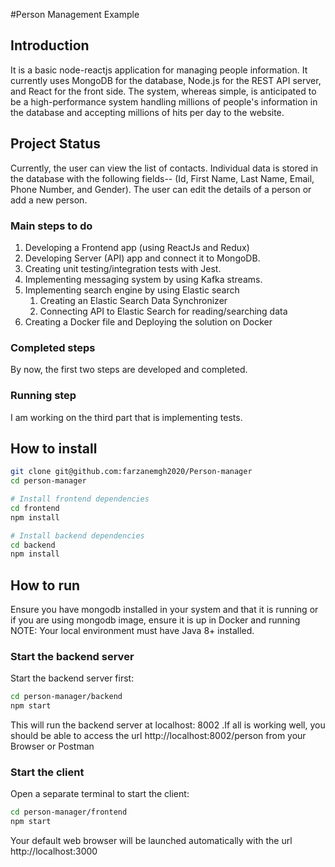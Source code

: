 #Person Management Example

## Introduction

It is a basic node-reactjs application for managing people information. It currently uses MongoDB for the database, Node.js for the REST API server, and React for the front side. The system, whereas simple, is anticipated to be a high-performance system handling millions of people's information in the database and accepting millions of hits per day to the website.

## Project Status

Currently, the user can view the list of contacts. Individual data is stored in the database with the following fields-- (Id, First Name, Last Name, Email, Phone Number, and Gender). The user can edit the details of a person or add a new person.

### Main steps to do
1. Developing a Frontend app (using ReactJs and Redux) 
2. Developing Server (API) app and connect it to MongoDB.
3. Creating  unit testing/integration tests with Jest. 
3. Implementing messaging system by using Kafka streams. 
4. Implementing search engine by using Elastic search
   1. Creating an Elastic Search Data Synchronizer 
   2. Connecting API to Elastic Search for reading/searching data 
5.  Creating a Docker file and Deploying the solution on Docker 

### Completed steps	
By now, the first two steps are developed and completed.

### Running step
I am working on the third part that is implementing tests.

## How to install

```bash
git clone git@github.com:farzanemgh2020/Person-manager
cd person-manager

# Install frontend dependencies
cd frontend
npm install

# Install backend dependencies
cd backend
npm install
```

## How to run
Ensure you have mongodb installed in your system and that it is running or if you are using mongodb image, ensure it is up in Docker and running
NOTE: Your local environment must have Java 8+ installed.

### Start the backend server
Start the backend server first:

```bash
cd person-manager/backend
npm start
```
This will run the backend server at localhost: 8002 .If all is working well, you should be able to access the url  http://localhost:8002/person from your Browser or Postman

### Start the client
Open a separate terminal to start the client:

```bash
cd person-manager/frontend
npm start
```
Your default web browser will be launched automatically with the url http://localhost:3000
 




